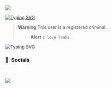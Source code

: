 <a href='(https://github.com/movingfeds)'>
<img src="https://media.discordapp.net/attachments/972533899462836334/1080636763619475537/20230301_233107.gif"></code></a>

[![Typing SVG](https://readme-typing-svg.demolab.com?font=Fira+Code&pause=1000&color=2807F7&width=435&lines=feds)](https://git.io/typing-svg)


> **Warning**
> This user is a registered criminal.
> > **Alert**
> ```I love leaks```

![Typing SVG](https://readme-typing-svg.herokuapp.com?duration=2100&color=F7C433&lines=feds+is+on+top%3F;Local+criminal.)

### <p align="left">🥴 &nbsp;Socials</p>
<br>
<p align="left"><strong>

</strong></p>


  <a href='(https://github.com/movingfeds)'>
<img src="https://media.discordapp.net/attachments/972533899462836334/1080636763619475537/20230301_233107.gif"></code></a>
